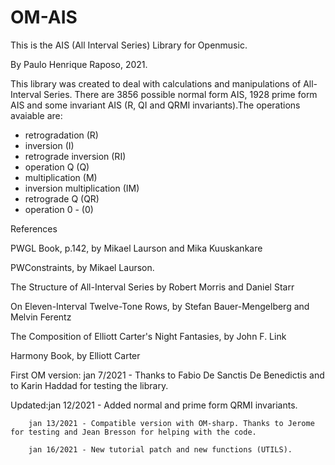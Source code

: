 # OM-AIS

This is the AIS (All Interval Series) Library for Openmusic.

By Paulo Henrique Raposo, 2021.

This library was created to deal with calculations and manipulations of All-Interval Series.
There are 3856 possible normal form AIS, 1928 prime form AIS and some invariant AIS 
(R, QI and QRMI invariants).The operations avaiable are:
 -  retrogradation (R)
 - inversion (I)
 - retrograde inversion (RI) 
 - operation Q (Q)
 - multiplication (M)
 - inversion multiplication (IM)
 - retrograde Q (QR)
 - operation 0 - (0)

References 

PWGL Book, p.142, by Mikael Laurson and Mika Kuuskankare 

PWConstraints, by Mikael Laurson.

The Structure of All-Interval Series by Robert Morris and Daniel Starr
 
On Eleven-Interval Twelve-Tone Rows, by Stefan Bauer-Mengelberg and Melvin Ferentz

The Composition of Elliott Carter's Night Fantasies, by John F. Link

Harmony Book, by Elliott Carter

First OM version: jan 7/2021 - Thanks to Fabio De Sanctis De Benedictis and to Karin Haddad for testing the library.

Updated:jan 12/2021 - Added normal and prime form QRMI invariants.

        jan 13/2021 - Compatible version with OM-sharp. Thanks to Jerome for testing and Jean Bresson for helping with the code.
		
		jan 16/2021 - New tutorial patch and new functions (UTILS).

